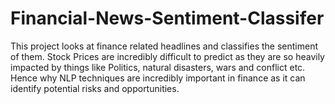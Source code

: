 # Financial-News-Sentiment-Classifer
This project looks at finance related headlines and classifies the sentiment of them. Stock Prices are incredibly difficult to predict as they are so heavily impacted by things like Politics, natural disasters, wars and conflict etc. Hence why NLP techniques are incredibly important in finance as it can identify potential risks and opportunities.
